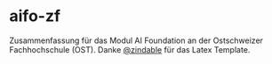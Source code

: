 # aifo-zf
Zusammenfassung für das Modul AI Foundation an der Ostschweizer Fachhochschule (OST).
Danke [@zindable](https://github.com/zindable) für das Latex Template.

